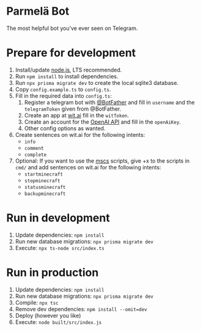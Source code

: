 # Parmelä Bot

The most helpful bot you’ve ever seen on Telegram.

# Prepare for development

1. Install/update [node.js](https://nodejs.org/), LTS recommended.
2. Run `npm install` to install dependencies.
3. Run `npx prisma migrate dev` to create the local sqlite3 database.
4. Copy `config.example.ts` to `config.ts`.
5. Fill in the required data into `config.ts`:
    1. Register a telegram bot with [@BotFather](https://t.me/BotFather) and fill in `username` and the `telegramToken`
       given from @BotFather.
    2. Create an app at [wit.ai](https://wi.ai) fill in the `witToken`.
    3. Create an account for the [OpenAI API](https://openai.com/api/) and fill in the `openAiKey`.
    4. Other config options as wanted.
6. Create sentences on wit.ai for the following intents:
    * `info`
    * `comment`
    * `complete`
7. Optional: If you want to use the [mscs](https://minecraftservercontrol.github.io/docs/mscs) scripts, give +x to the
   scripts in `cmd/` and add sentences on wit.ai for the following intents:
    * `startminecraft`
    * `stopminecraft`
    * `statusminecraft`
    * `backupminecraft`

# Run in development

1. Update dependencies: `npm install`
2. Run new database migrations: `npx prisma migrate dev`
3. Execute: `npx ts-node src/index.ts`

# Run in production

1. Update dependencies: `npm install`
2. Run new database migrations: `npx prisma migrate dev`
3. Compile: `npx tsc`
4. Remove dev dependencies: `npm install --omit=dev`
5. Deploy (however you like)
6. Execute: `node built/src/index.js`

